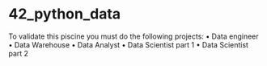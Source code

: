 # 42_python_data
To validate this piscine you must do the following projects: • Data engineer • Data Warehouse • Data Analyst • Data Scientist part 1 • Data Scientist part 2
